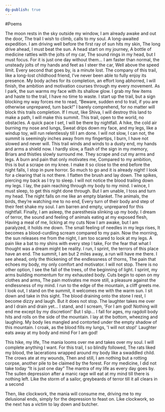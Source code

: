 ```yaml
---
dg-publish: true
---
```

#Poems

The moon rests in the sky outside my window, I am already awake and out the door,
	The trail I wish to climb, calls to my soul.
	A long-awaited expedition.
I am driving well before the first ray of sun hits my skin,
	The long drive ahead, I must beat the sun.
	A head start on my journey, 
A bottle of medicine rattles with the jolts of my car,
	The sound rings in my head, but I must focus.
	For it is just one day without them…
I am faster than normal, the unsteady jolts of my hands and feet as I steer the car,
	Well above the speed limit.
	Every second that goes by, is a minute lost.
The company of this trail, like a long-lost childhood friend, I’ve never been able to fully enjoy its presence.
	My body aches for its completion, an effort long abhorred,
	I will finish, the ambition and motivation courses through my every movement.
As I park, the sun warms my face with its shallow glow.
	I grab my few items and haste to the trail,
	I have no time to waste.
I start up the trail, but a sign blocking my way forces me to read,
	“Beware, sudden end to trail, if you are otherwise unprepared, turn back!”
	I barely comprehend, for no matter will block this trails completion.
	If I must, like Shiva, I will destroy this land to make a path, I will make this summit.
This trail, open to the world, no obstacles.
	A quick pace I set, I will be there by nightfall.
A hike, the cold air burning my nose and lungs,
	Sweat drips down my face,
	and my legs, like a windup toy, will run relentlessly till I am done.
I will not slow, I can not, the summit is seemingly inches away from my fingertips, 
	I burn, I have not slowed and never will.
This trail winds and winds to a dusty end, my hands and arms a shield now.
	I hardly slow, a flash of the sign in my memory,
	Briars and thistles slowly surround me.
They scrape and cut my arms and legs.
	A burn and pain that only motivates me,
	Compared to my ambition, this is but a scrape on my knee.
I make it so close to the end before the night falls,
	I stop in pure horror.
	So much to go and it is already night!
	I look for a clearing that is not there.
I flatten the brush and lay down.
	The spikes, piercing my back as I try to sleep.
	I will not notice the blood trailing down my legs.
I lay, the pain reaching through my body to my mind.
	I wince, I must sleep, to get this night done through.
But I am unable, I toss and turn my head.
	The night falls on me like an empty blanket.
	The animals, the birds, they’re watching me to no end,
	Every turn of their body and step of their feet shake my soul.
I am barren and empty, unprepared for this nightfall.
	Finally, I am asleep, the paresthesia slinking up my body.
	I dream of terror, the sound and feeling of animals eating at my exposed flesh,
	Having a meal of me, licking at my cuts
Now I am awake, but I am paralyzed, it holds me down.
	The small feeling of needles in my legs rises,
	It becomes a blood-curdling scream compared to my pain.
Now the morning, the sun releases me from the night,
	I am too scared to look at my legs.
	A pain like a bat to my shins with every step I take,
	For the fear that what I thought was a dream might be reality.
I run, I sprint, the terrors of this place have an end.
	The summit, I am but 2 miles away, a run will have me there.
I see ahead, only the thickening of the endlessness of thorns,
	The pain that echoes my body, my only comfort and motivator.
	I will not stop.
There is no other option,
	I see the fall of the trees, of the beginning of light.
I sprint, my arms building momentum for my exhausted body.
	Cuts begin to open on my clothes and arms,
	The pain motivates me more still, a pleasure against the endlessness of my mind.
I run to the edge of the mountain, a cliff greets me.
	I look out, I stand on the summit, it welcomes me with the warm sun.
	I sit down and take in this sight.
The blood draining onto the stone I rest,
	I become dizzy and laugh.
	But it does not stop.
The laughter takes me over and I drain and drain yet…
        I stand, and I scream,
	'For I am god! Nothing will end me except by my discretion!'
	But I slip…
I fall for ages, my ragdoll body hits and rolls on the side of the mountain.
	I lay at the bottom, wheezing and laughing.
	My body lies mangled and contorted under the empty shadow of this mountain.
I croak, as the blood fills my lungs,
          'I will not stop!' 
Laughter eats away at my body and mind
	For I am god!


This hike, my life,
	The mania looms over me and takes over my soul.
	I will complete anything I want.
For this trail, I so blindly followed,
	The rats liked my blood, the lacerations wrapped around my body like a swaddled child.
        The crows ate at my wounds,
	Then and still, I am nothing but a rotting corpse, another pile to be claimed by the forest.
For my medicine, I did not take today
	“It is just one day”
	The mantra of my life as every day goes by.
The sullen depression after a manic rage will eat at my mind till there is nothing left.
	Like the storm of a sailor, greybeards of terror till it all clears in a second

Then, like clockwork, the mania will consume me, driving me to my delusional ends, simply for the depression to feast on. 
Like clockwork, so the next has a victim to lay down and butcher.